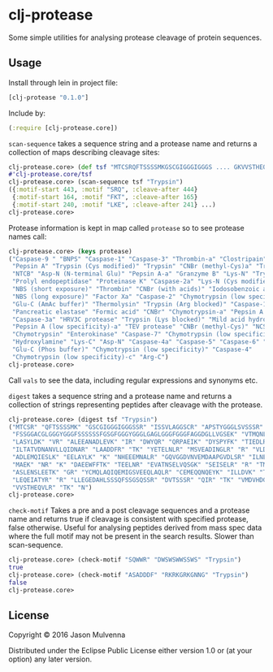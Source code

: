 # clj-protease

Some simple utilities for analysing protease cleavage of protein sequences.

## Usage

Install through lein in project file:

```clj
[clj-protease "0.1.0"]
```

Include by:

```clj
(:require [clj-protease.core])
```

`scan-sequence` takes a sequence string and a protease name and
returns a collection of maps describing cleavage sites:

```clj
clj-protease.core> (def tsf "MTCSRQFTSSSSMKGSCGIGGGIGGGS .... GKVVSTHEQVLRTKN")
#'clj-protease.core/tsf
clj-protease.core> (scan-sequence tsf "Trypsin")
({:motif-start 443, :motif "SRQ", :cleave-after 444}
 {:motif-start 164, :motif "FKT", :cleave-after 165}
 {:motif-start 240, :motif "LKE", :cleave-after 241} ...)
clj-protease.core> 
```

Protease information is kept in map called `protease` so to see
protease names call:

```clj
clj-protease.core> (keys protease)
("Caspase-9 " "BNPS" "Caspase-1" "Caspase-3" "Thrombin-a" "Clostripain"
 "Pepsin A" "Trypsin (Cys modified)" "Trypsin" "CNBr (methyl-Cys)a" "Trypsin-b"
 "NTCB" "Asp-N (N-terminal Glu)" "Pepsin A-a" "Granzyme B" "Lys-N" "Trypsin-a"
 "Prolyl endopeptidase" "Proteinase K" "Caspase-2a" "Lys-N (Cys modified)"
 "NBS (short exposure)" "Thrombin" "CNBr (with acids)" "Iodosobenzoic acid"
 "NBS (long exposure)" "Factor Xa" "Caspase-2" "Chymotrypsin (low specificity)-b"
 "Glu-C (AmAc buffer)" "Thermolysin" "Trypsin (Arg blocked)" "Caspase-10"
 "Pancreatic elastase" "Formic acid" "CNBr" "Chymotrypsin-a" "Pepsin A (low specificity)"
 "Caspase-3a" "HRV3C protease" "Trypsin (Lys blocked)" "Mild acid hydrolysis"
 "Pepsin A (low specificity)-a" "TEV protease" "CNBr (methyl-Cys)" "NCS/urea"
 "Chymotrypsin" "Enterokinase" "Caspase-7" "Chymotrypsin (low specificity)-a"
 "Hydroxylamine" "Lys-C" "Asp-N" "Caspase-4a" "Caspase-5" "Caspase-6" "Caspase 8"
 "Glu-C (Phos buffer)" "Chymotrypsin (low specificity)" "Caspase-4"
 "Chymotrypsin (low specificity)-c" "Arg-C")
clj-protease.core>
```

Call `vals` to see the data, including regular expressions and
synonyms etc.

`digest` takes a sequence string and a protease name and returns a
collection of strings representing peptides after cleavage with the
protease.

```clj
clj-protease.core> (digest tsf "Trypsin")
("MTCSR" "QFTSSSSMK" "GSCGIGGGIGGGSSR" "ISSVLAGGSCR" "APSTYGGGLSVSSSR"
 "FSSGGACGLGGGYGGGFSSSSSSFGSGFGGGYGGGLGAGLGGGFGGGFAGGDGLLVGSEK" "VTMQNLNDR"
 "LASYLDK" "VR" "ALEEANADLEVK" "IR" "DWYQR" "QRPAEIK" "DYSPYFK" "TIEDLR" "NK"
 "ILTATVDNANVLLQIDNAR" "LAADDFR" "TK" "YETELNLR" "MSVEADINGLR" "R" "VLDELTLAR"
 "ADLEMQIESLK" "EELAYLK" "K" "NHEEEMNALR" "GQVGGDVNVEMDAAPGVDLSR" "ILNEMR" "DQYEK"
 "MAEK" "NR" "K" "DAEEWFFTK" "TEELNR" "EVATNSELVQSGK" "SEISELR" "R" "TMQNLEIELQSQLSMK"
 "ASLENSLEETK" "GR" "YCMQLAQIQEMIGSVEEQLAQLR" "CEMEQQNQEYK" "ILLDVK" "TR"
 "LEQEIATYR" "R" "LLEGEDAHLSSSQFSSGSQSSR" "DVTSSSR" "QIR" "TK" "VMDVHDGK"
 "VVSTHEQVLR" "TK" "N")
clj-protease.core>
```

`check-motif` Takes a pre and a post cleavage sequences and a protease
name and returns true if cleavage is consistent with specified
protease, false otherwise. Useful for analysing peptides derived from
mass spec data where the full motif may not be present in the search
results. Slower than scan-sequence.

```clj
clj-protease.core> (check-motif "SQWWR" "DWSWSWWSSWS" "Trypsin")
true
clj-protease.core> (check-motif "ASADDDF" "RKRKGRKGNNG" "Trypsin")
false
clj-protease.core>
```

## License

Copyright © 2016 Jason Mulvenna

Distributed under the Eclipse Public License either version 1.0 or (at
your option) any later version.
